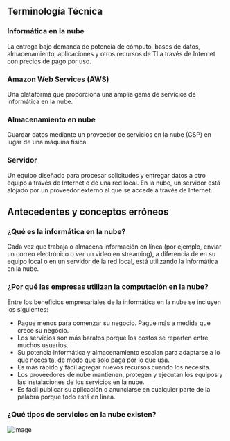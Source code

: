 ## Terminología Técnica
### Informática en la nube
La entrega bajo demanda de potencia de cómputo, bases de datos, almacenamiento, aplicaciones y otros recursos de TI a través de Internet con precios de pago por uso.
### Amazon Web Services (AWS)
Una plataforma que proporciona una amplia gama de servicios de informática en la nube.
### Almacenamiento en nube
Guardar datos mediante un proveedor de servicios en la nube (CSP) en lugar de una máquina física.
### Servidor
Un equipo diseñado para procesar solicitudes y entregar datos a otro equipo a través de Internet o de una red local. En la nube, un servidor está alojado por un proveedor externo al que se accede a través de Internet.

## Antecedentes y conceptos erróneos
### ¿Qué es la informática en la nube? 
Cada vez que trabaja o almacena información en línea (por ejemplo, enviar un correo electrónico o ver un vídeo en streaming), a diferencia de en su equipo local o en un servidor de la red local, está utilizando la informática en la nube.

### ¿Por qué las empresas utilizan la computación en la nube?
Entre los beneficios empresariales de la informática en la nube se incluyen los siguientes:
- Pague menos para comenzar su negocio. Pague más a medida que crece su negocio.
- Los servicios son más baratos porque los costos se reparten entre muchos usuarios.
- Su potencia informática y almacenamiento escalan para adaptarse a lo que necesita, de modo que solo paga por lo que usa.
- Es más rápido y fácil agregar nuevos recursos cuando los necesita.
- Los proveedores de nube mantienen, protegen y ejecutan los equipos y las instalaciones de los servicios en la nube.
- Es fácil publicar su aplicación o anunciarse en cualquier parte de la palabra porque todo está en línea.

### ¿Qué tipos de servicios en la nube existen?
![image](https://github.com/EdwinJaraOFC/CDRPersonal/assets/150296803/72cdf1bc-970e-4077-909d-40e9cddc4c29)



